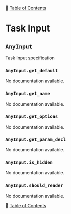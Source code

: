 🔖 [Table of Contents](../README.md)

# Task Input

<!--start-doc-->
## `AnyInput`
Task Input specification

### `AnyInput.get_default`
No documentation available.

### `AnyInput.get_name`
No documentation available.

### `AnyInput.get_options`
No documentation available.

### `AnyInput.get_param_decl`
No documentation available.

### `AnyInput.is_hidden`
No documentation available.

### `AnyInput.should_render`
No documentation available.

<!--end-doc-->

🔖 [Table of Contents](../README.md)
